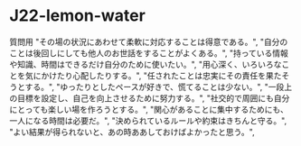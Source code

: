 # J22-lemon-water
質問用
    "その場の状況にあわせて柔軟に対応することは得意である。",
    "自分のことは後回しにしても他人のお世話をすることがよくある。",
    "持っている情報や知識、時間はできるだけ自分のために使いたい。",
    "用心深く、いろいろなことを気にかけたり心配したりする。",
    "任されたことは忠実にその責任を果たそうとする。",
    "ゆったりとしたペースが好きで、慌てることは少ない。",
    "一段上の目標を設定し、自己を向上させるために努力する。",
    "社交的で周囲にも自分にとっても楽しい場を作ろうとする。",
    "関心があることに集中するためにも、一人になる時間は必要だ。",
    "決められているルールや約束はきちんと守る。",
    "よい結果が得られないと、あの時ああしておけばよかったと思う。",
